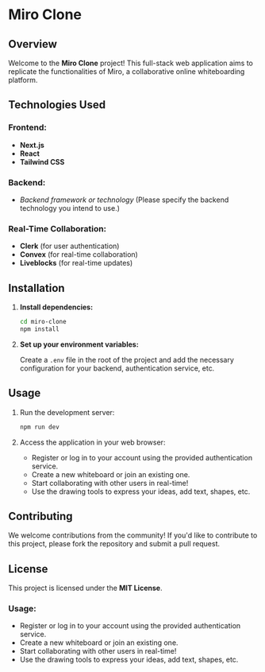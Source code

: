 # Miro Clone

## Overview

Welcome to the **Miro Clone** project! This full-stack web application aims to replicate the functionalities of Miro, a collaborative online whiteboarding platform.

## Technologies Used

### Frontend:

- **Next.js**
- **React**
- **Tailwind CSS**

### Backend:

- *Backend framework or technology* (Please specify the backend technology you intend to use.)

### Real-Time Collaboration:

- **Clerk** (for user authentication)
- **Convex** (for real-time collaboration)
- **Liveblocks** (for real-time updates)

## Installation

1. **Install dependencies:**

   ```bash
   cd miro-clone
   npm install
   ```

2. **Set up your environment variables:**

   Create a `.env` file in the root of the project and add the necessary configuration for your backend, authentication service, etc.

## Usage

1. Run the development server:

   ```bash
   npm run dev
   ```

2. Access the application in your web browser:

   - Register or log in to your account using the provided authentication service.
   - Create a new whiteboard or join an existing one.
   - Start collaborating with other users in real-time!
   - Use the drawing tools to express your ideas, add text, shapes, etc.

## Contributing

We welcome contributions from the community! If you'd like to contribute to this project, please fork the repository and submit a pull request.

## License

This project is licensed under the **MIT License**.


### Usage:

- Register or log in to your account using the provided authentication service.
- Create a new whiteboard or join an existing one.
- Start collaborating with other users in real-time!
- Use the drawing tools to express your ideas, add text, shapes, etc.
